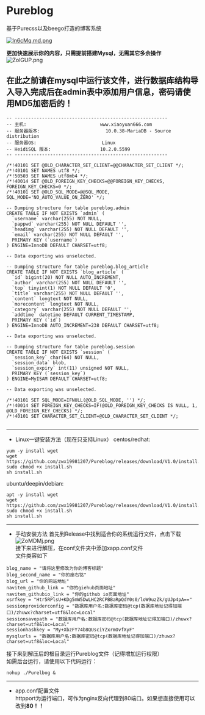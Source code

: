 # Pureblog  
基于Purecss以及beego打造的博客系统 

[![ln6cMq.md.png](https://s2.ax1x.com/2019/12/29/ln6cMq.md.png)](https://imgchr.com/i/ln6cMq)

**更加快速展示你的内容，只需提前搭建Mysql，无需其它多余操作**  
![ZolGUP.png](https://s2.ax1x.com/2019/07/15/ZolGUP.png)
## 在此之前请在mysql中运行该文件，进行数据库结构导入**导入完成后在admin表中添加用户信息，密码请使用MD5加密后的！**
```
-- --------------------------------------------------------
-- 主机:                           www.xiaoyuan666.com
-- 服务器版本:                        10.0.38-MariaDB - Source distribution
-- 服务器OS:                        Linux
-- HeidiSQL 版本:                  10.2.0.5599
-- --------------------------------------------------------

/*!40101 SET @OLD_CHARACTER_SET_CLIENT=@@CHARACTER_SET_CLIENT */;
/*!40101 SET NAMES utf8 */;
/*!50503 SET NAMES utf8mb4 */;
/*!40014 SET @OLD_FOREIGN_KEY_CHECKS=@@FOREIGN_KEY_CHECKS, FOREIGN_KEY_CHECKS=0 */;
/*!40101 SET @OLD_SQL_MODE=@@SQL_MODE, SQL_MODE='NO_AUTO_VALUE_ON_ZERO' */;

-- Dumping structure for table pureblog.admin
CREATE TABLE IF NOT EXISTS `admin` (
  `username` varchar(255) NOT NULL,
  `pappwd` varchar(255) NOT NULL DEFAULT '',
  `headimg` varchar(255) NOT NULL DEFAULT '',
  `email` varchar(255) NOT NULL DEFAULT '',
  PRIMARY KEY (`username`)
) ENGINE=InnoDB DEFAULT CHARSET=utf8;

-- Data exporting was unselected.

-- Dumping structure for table pureblog.blog_article
CREATE TABLE IF NOT EXISTS `blog_article` (
  `id` bigint(20) NOT NULL AUTO_INCREMENT,
  `author` varchar(255) NOT NULL DEFAULT '',
  `top` tinyint(1) NOT NULL DEFAULT '0',
  `title` varchar(255) NOT NULL DEFAULT '',
  `content` longtext NOT NULL,
  `morecontent` longtext NOT NULL,
  `category` varchar(255) NOT NULL DEFAULT '',
  `addtime` datetime DEFAULT CURRENT_TIMESTAMP,
  PRIMARY KEY (`id`)
) ENGINE=InnoDB AUTO_INCREMENT=238 DEFAULT CHARSET=utf8;

-- Data exporting was unselected.

-- Dumping structure for table pureblog.session
CREATE TABLE IF NOT EXISTS `session` (
  `session_key` char(64) NOT NULL,
  `session_data` blob,
  `session_expiry` int(11) unsigned NOT NULL,
  PRIMARY KEY (`session_key`)
) ENGINE=MyISAM DEFAULT CHARSET=utf8;

-- Data exporting was unselected.

/*!40101 SET SQL_MODE=IFNULL(@OLD_SQL_MODE, '') */;
/*!40014 SET FOREIGN_KEY_CHECKS=IF(@OLD_FOREIGN_KEY_CHECKS IS NULL, 1, @OLD_FOREIGN_KEY_CHECKS) */;
/*!40101 SET CHARACTER_SET_CLIENT=@OLD_CHARACTER_SET_CLIENT */;


```
***
+ Linux一键安装方法（现在只支持Linux）
centos/redhat:  
```
yum -y install wget
wget https://github.com/zwx19981207/Pureblog/releases/download/V1.0/install.sh
sudo chmod +x install.sh
sh install.sh
```
ubuntu/deepin/debian:  
```
apt -y install wget
wget https://github.com/zwx19981207/Pureblog/releases/download/V1.0/install.sh
sudo chmod +x install.sh
sh install.sh
```
***
+ 手动安装方法
首先到Release中找到适合你的系统运行文件，点击下载  
![ZoMDMj.png](https://s2.ax1x.com/2019/07/15/ZoMDMj.png)  
接下来进行解压，在conf文件夹中添加xapp.conf文件  
文件类容如下  
```
blog_name = "请将这里修改为你的博客标题"
blog_second_name = "你的座右铭"
blog_url = "你的网站地址"
navitem_github_link = "你的giehub页面地址"
navitem_githubio_link = "你的github io页面地址"
xsrfkey = "Htr5RPlsU+KDg5mW5DwLHC2RCPBBaRpQdY0s0/loW9uzZk/gUJp4pA=="
sessionproviderconfig = "数据库用户名:数据库密码@tcp(数据库地址记得加端口)/zhuwx?charset=utf8&loc=Local"
sessionsavepath = "数据库用户名:数据库密码@tcp(数据库地址记得加端口)/zhuwx?charset=utf8&loc=Local"
sessionhashkey = "My+XbzFY74b8QUsciYZxrmOvfXyF"
mysqlurls = "数据库用户名:数据库密码@tcp(数据库地址记得加端口)/zhuwx?charset=utf8&loc=Local"
```
接下来到解压后的根目录运行Pureblog文件（记得增加运行权限）  
如需后台运行，请使用以下代码运行：  
```
nohup ./Purelbog &
```
***
+ app.conf配置文件  
httpport为运行端口，可作为nginx反向代理到80端口。如果想直接使用可以改到**80！！**
